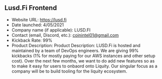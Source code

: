 ## Lusd.Fi Frontend
- Website URL: https://lusd.fi
- Date launched: 4/05/2021
- Company name (if applicable): LUSD.FI 
- Contact (email, Discord, etc.): coinintel01@gmail.com
- Kickback Rate: 99%
- Product Description: Product Description: LUSD.Fi is hosted and maintained by a team of DevOps engineers. We are giving 99% kickbacks (1% for mostly paying for our AWS instances and other setup cost). Over the next few months, we want to do add new features so as to make it easy for users to onbaord onto Liquity. Our singular focus as a company will be to build tooling for the liquity ecosystem. 
